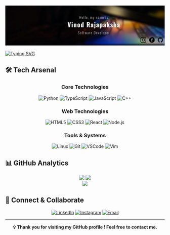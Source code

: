 ![Header](header-img.png)

[![Typing SVG](https://readme-typing-svg.herokuapp.com?font=Doto&weight=900&size=24&pause=1000&color=F7E727&width=435&lines=Hi+there%2C;I'm+Vinod+Rajapaksha+!;I'm+a+Programmer;I'm+a+Designer)](https://git.io/typing-svg)

## 🛠️ Tech Arsenal

<div align="center">

### Core Technologies
![Python](https://img.shields.io/badge/Python-3776AB?style=for-the-badge&logo=python&logoColor=white)
![TypeScript](https://img.shields.io/badge/TypeScript-007ACC?style=for-the-badge&logo=typescript&logoColor=white)
![JavaScript](https://img.shields.io/badge/JavaScript-F7DF1E?style=for-the-badge&logo=javascript&logoColor=black)
![C++](https://img.shields.io/badge/C++-00599C?style=for-the-badge&logo=cplusplus&logoColor=white)

### Web Technologies
![HTML5](https://img.shields.io/badge/HTML5-E34F26?style=for-the-badge&logo=html5&logoColor=white)
![CSS3](https://img.shields.io/badge/CSS3-1572B6?style=for-the-badge&logo=css3&logoColor=white)
![React](https://img.shields.io/badge/React-61DAFB?style=for-the-badge&logo=react&logoColor=black)
![Node.js](https://img.shields.io/badge/Node.js-339933?style=for-the-badge&logo=nodedotjs&logoColor=white)

### Tools & Systems
![Linux](https://img.shields.io/badge/Linux-FCC624?style=for-the-badge&logo=linux&logoColor=black)
![Git](https://img.shields.io/badge/Git-F05032?style=for-the-badge&logo=git&logoColor=white)
![VSCode](https://img.shields.io/badge/VSCode-007ACC?style=for-the-badge&logo=visualstudiocode&logoColor=white)
![Vim](https://img.shields.io/badge/Vim-019733?style=for-the-badge&logo=vim&logoColor=white)

</div>

## 📊 GitHub Analytics

<div align="center">
  <img src="https://github-readme-stats.vercel.app/api?username=Vinod-Rajapaksha&show_icons=true&theme=tokyonight&hide_border=true&bg_color=1A1B27&title_color=3ABFEF&icon_color=3ABFEF" height="180" />
  <img src="https://github-readme-stats.vercel.app/api/top-langs/?username=Vinod-Rajapaksha&layout=compact&theme=tokyonight&hide_border=true&bg_color=1A1B27&title_color=3ABFEF&icon_color=3ABFEF" height="180" />
</div>

<div align="center">
  <img src="https://github-readme-streak-stats.herokuapp.com?user=Vinod-Rajapaksha&theme=tokyonight&hide_border=true&mode=weekly" height="200" />
</div>

## 🤝 Connect & Collaborate

<div align="center">

<!--[![Portfolio](https://img.shields.io/badge/Portfolio-12100E?style=for-the-badge&logo=google-chrome&logoColor=white)](https://VinodMadhuranga.com)-->
[![LinkedIn](https://img.shields.io/badge/LinkedIn-0077B5?style=for-the-badge&logo=linkedin&logoColor=white)](https://www.linkedin.com/in/vinod-rajapaksha/)
[![Instagram](https://img.shields.io/badge/Instagram-E4405F?style=for-the-badge&logo=instagram&logoColor=white)](https://www.instagram.com/vinod__rajapaksha/)
[![Email](https://img.shields.io/badge/Email-D14836?style=for-the-badge&logo=gmail&logoColor=white)](madhurangavinod758@gmail.com)

</div>

---

<div align="center">
  
  **💡 Thank you for visiting my GitHub profile ! Feel free to contact me.**
  
</div>
